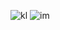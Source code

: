 ![kl](https://user-images.githubusercontent.com/97778087/188328135-b5b6dd49-58bb-4055-81c1-0c05f15f2dc8.jpg)
![im](https://user-images.githubusercontent.com/97778087/188327344-537f1491-26ee-4703-bc1b-31d795815444.jpeg)
